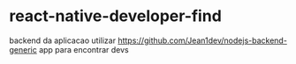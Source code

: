 # react-native-developer-find
backend da aplicacao utilizar https://github.com/Jean1dev/nodejs-backend-generic
app para encontrar devs
